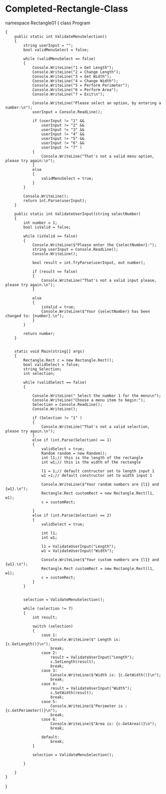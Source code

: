 # Completed-Rectangle-Class
namespace  Rectangle01
{
    class Program

    {
        public static int ValidateMenuSelection()
        {
            string userInput = "";
            bool validMenuSelect = false;

            while (validMenuSelect == false)
            {
                Console.WriteLine("1 = Get Length");
                Console.WriteLine("2 = Change Length");
                Console.WriteLine("3 = Get Width");
                Console.WriteLine("4 = Change Width");
                Console.WriteLine("5 = Perform Perimeter");
                Console.WriteLine("6 = Perform Area");
                Console.WriteLine("7 = Exit\n");

                Console.WriteLine("Please select an option, by entering a number:\n");
                userInput = Console.ReadLine();

                if (userInput != "1" &&
                    userInput != "2" &&
                    userInput != "3" &&
                    userInput != "4" &&
                    userInput != "5" &&
                    userInput != "6" &&
                    userInput != "7" ) 
                { 
                    Console.WriteLine("That's not a valid menu option, please try again:\n");
                }
                else
                {
                    validMenuSelect = true;
                }
            }

            Console.WriteLine();
            return int.Parse(userInput);
        }

        public static int ValidateUserInput(string selectNumber)
        {
            int number = 1;
            bool isValid = false;

            while (isValid == false)
            {
                Console.WriteLine($"Please enter the {selectNumber}:");
                string userInput = Console.ReadLine();
                Console.WriteLine();

                bool result = int.TryParse(userInput, out number);

                if (result == false)
                {
                    Console.WriteLine("That's not a valid input please, please try again.\n");
                }

                else
                {
                    isValid = true;
                    Console.WriteLine($"Your {selectNumber} has been changed to: {number}.\n");
                }
            }

            return number;
        }


        static void Main(string[] args)
        {
            Rectangle.Rect c = new Rectangle.Rect();
            bool validSelect = false;
            string Selection;
            int selection;

            while (validSelect == false)
            {
               
                Console.WriteLine(" Select the number 1 for the menu\n");
                Console.WriteLine("Choose a menu item to begin:");
                Selection = Console.ReadLine();
                Console.WriteLine();

                if (Selection != "1" )
                {
                    Console.WriteLine("That's not a valid selection, please try again.\n");
                }
                else if (int.Parse(Selection) == 1)
                {
                    validSelect = true;
                    Random random = new Random();
                    int l1;// this is the length of the rectangle
                    int w1;// this is the width of the rectangle

                    l1 = 1;// default contructor set to length input 1
                    w1 =1;// default constructor set to width input 1

                    Console.WriteLine($"Your random numbers are {l1} and {w1}.\n");
                    Rectangle.Rect customRect = new Rectangle.Rect(l1, w1);
                    c = customRect;

                }
                else if (int.Parse(Selection) == 2)
                {
                    validSelect = true;

                    int l1;
                    int w1;

                    l1 = ValidateUserInput("Length");
                    w1 = ValidateUserInput("Width");

                    Console.WriteLine($"Your custom numbers are {l1} and {w1}.\n");
                    Rectangle.Rect customRect = new Rectangle.Rect(l1, w1);
                    c = customRect;
                }
            }


            selection = ValidateMenuSelection();

            while (selection != 7)
            {
                int result;

                switch (selection)
                {
                    case 1:
                        Console.WriteLine($" Length is: {c.GetLength()}\n");
                        break;
                    case 2:
                        result = ValidateUserInput("Length");
                        c.SetLength(result);
                        break;
                    case 3:
                        Console.WriteLine($"Width is: {c.GetWidth()}\n");
                        break;
                    case 4:
                        result = ValidateUserInput("Width");
                        c.SetWidth(result);
                        break;
                    case 5:
                        Console.WriteLine($"Perimeter is : {c.GetPerimeter()}\n");
                        break;
                    case 6:
                        Console.WriteLine($"Area is: {c.GetArea()}\n");
                        break;
                 
                    default:
                        break;
                }

                selection = ValidateMenuSelection();

            }

        }
    }
}
